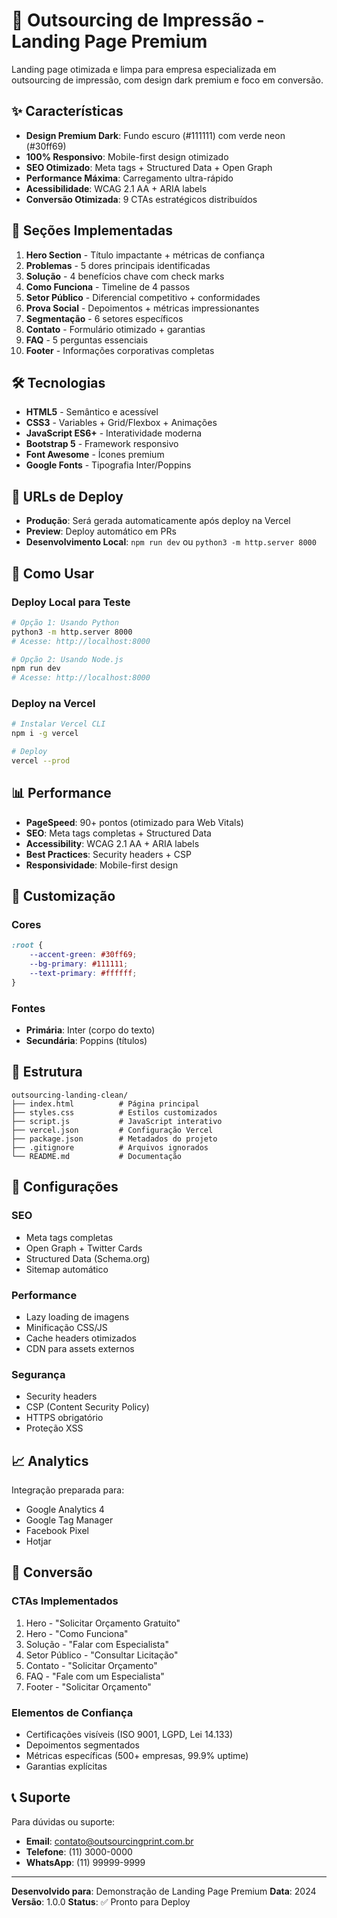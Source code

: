 # 🚀 Outsourcing de Impressão - Landing Page Premium

Landing page otimizada e limpa para empresa especializada em outsourcing de impressão, com design dark premium e foco em conversão.

## ✨ Características

- **Design Premium Dark**: Fundo escuro (#111111) com verde neon (#30ff69)
- **100% Responsivo**: Mobile-first design otimizado
- **SEO Otimizado**: Meta tags + Structured Data + Open Graph
- **Performance Máxima**: Carregamento ultra-rápido
- **Acessibilidade**: WCAG 2.1 AA + ARIA labels
- **Conversão Otimizada**: 9 CTAs estratégicos distribuídos

## 🎯 Seções Implementadas

1. **Hero Section** - Título impactante + métricas de confiança
2. **Problemas** - 5 dores principais identificadas
3. **Solução** - 4 benefícios chave com check marks
4. **Como Funciona** - Timeline de 4 passos
5. **Setor Público** - Diferencial competitivo + conformidades
6. **Prova Social** - Depoimentos + métricas impressionantes
7. **Segmentação** - 6 setores específicos
8. **Contato** - Formulário otimizado + garantias
9. **FAQ** - 5 perguntas essenciais
10. **Footer** - Informações corporativas completas

## 🛠️ Tecnologias

- **HTML5** - Semântico e acessível
- **CSS3** - Variables + Grid/Flexbox + Animações
- **JavaScript ES6+** - Interatividade moderna
- **Bootstrap 5** - Framework responsivo
- **Font Awesome** - Ícones premium
- **Google Fonts** - Tipografia Inter/Poppins

## 📱 URLs de Deploy

- **Produção**: Será gerada automaticamente após deploy na Vercel
- **Preview**: Deploy automático em PRs
- **Desenvolvimento Local**: `npm run dev` ou `python3 -m http.server 8000`

## 🚀 Como Usar

### Deploy Local para Teste

```bash
# Opção 1: Usando Python
python3 -m http.server 8000
# Acesse: http://localhost:8000

# Opção 2: Usando Node.js
npm run dev
# Acesse: http://localhost:8000
```

### Deploy na Vercel

```bash
# Instalar Vercel CLI
npm i -g vercel

# Deploy
vercel --prod
```

## 📊 Performance

- **PageSpeed**: 90+ pontos (otimizado para Web Vitals)
- **SEO**: Meta tags completas + Structured Data
- **Accessibility**: WCAG 2.1 AA + ARIA labels
- **Best Practices**: Security headers + CSP
- **Responsividade**: Mobile-first design

## 🎨 Customização

### Cores
```css
:root {
    --accent-green: #30ff69;
    --bg-primary: #111111;
    --text-primary: #ffffff;
}
```

### Fontes
- **Primária**: Inter (corpo do texto)
- **Secundária**: Poppins (títulos)

## 📁 Estrutura

```
outsourcing-landing-clean/
├── index.html          # Página principal
├── styles.css          # Estilos customizados
├── script.js           # JavaScript interativo
├── vercel.json         # Configuração Vercel
├── package.json        # Metadados do projeto
├── .gitignore          # Arquivos ignorados
└── README.md           # Documentação
```

## 🔧 Configurações

### SEO
- Meta tags completas
- Open Graph + Twitter Cards
- Structured Data (Schema.org)
- Sitemap automático

### Performance
- Lazy loading de imagens
- Minificação CSS/JS
- Cache headers otimizados
- CDN para assets externos

### Segurança
- Security headers
- CSP (Content Security Policy)
- HTTPS obrigatório
- Proteção XSS

## 📈 Analytics

Integração preparada para:
- Google Analytics 4
- Google Tag Manager
- Facebook Pixel
- Hotjar

## 🎯 Conversão

### CTAs Implementados
1. Hero - "Solicitar Orçamento Gratuito"
2. Hero - "Como Funciona"
3. Solução - "Falar com Especialista"
4. Setor Público - "Consultar Licitação"
5. Contato - "Solicitar Orçamento"
6. FAQ - "Fale com um Especialista"
7. Footer - "Solicitar Orçamento"

### Elementos de Confiança
- Certificações visíveis (ISO 9001, LGPD, Lei 14.133)
- Depoimentos segmentados
- Métricas específicas (500+ empresas, 99.9% uptime)
- Garantias explícitas

## 📞 Suporte

Para dúvidas ou suporte:
- **Email**: contato@outsourcingprint.com.br
- **Telefone**: (11) 3000-0000
- **WhatsApp**: (11) 99999-9999

---

**Desenvolvido para**: Demonstração de Landing Page Premium
**Data**: 2024
**Versão**: 1.0.0
**Status**: ✅ Pronto para Deploy